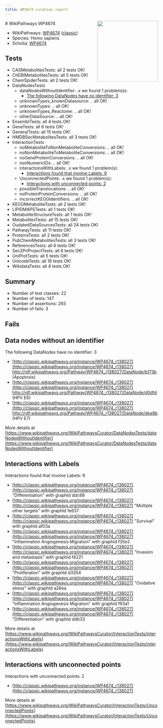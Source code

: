 ```yaml
---
title: WP4674 curation report
---
```


<img style="float: right; width: 200px" src="https://upload.wikimedia.org/wikipedia/commons/thumb/8/83/Wplogo_with_text_500.png/640px-Wplogo_with_text_500.png" />
# WikiPathways WP4674

* WikiPathways: [WP4674](https://wikipathways.org/pathways/WP4674) ([classic](https://classic.wikipathways.org/instance/WP4674))
* Species: Homo sapiens
* Scholia: [WP4674](https://scholia.toolforge.org/wikipathways/WP4674)
## Tests
* CASMetabolitesTests: all 2 tests OK!
* ChEBIMetabolitesTests: all 5 tests OK!
* ChemSpiderTests: all 2 tests OK!
* DataNodesTests
    * dataNodesWithoutIdentifier: .x we found 1 problem(s):
        * [The following DataNodes have no identifier: 3](#d2d32fa2)
    * unknownTypes_knownDatasource: .. all OK!
    * unknownTypes: .. all OK!
    * unknownTypes_Reactome: .. all OK!
    * otherDataSource: .. all OK!
* EnsemblTests: all 4 tests OK!
* GeneTests: all 6 tests OK!
* GeneralTests: all 15 tests OK!
* HMDBSecMetabolitesTests: all 3 tests OK!
* InteractionTests
    * noMetaboliteToNonMetaboliteConversions: .. all OK!
    * noNonMetaboliteToMetaboliteConversions: .. all OK!
    * noGeneProteinConversions: .. all OK!
    * nonNumericIDs: .. all OK!
    * interactionsWithLabels: .x we found 1 problem(s):
        * [Interactions found that involve Labels: 9](#630d2680)
    * UnconnectedPoints: .x we found 1 problem(s):
        * [Interactions with unconnected points: 2](#35a61ada)
    * possibleTranslocations: .. all OK!
    * noProteinProteinConversions: .. all OK!
    * incorrectKEGGIdentifiers: .. all OK!
* KEGGMetaboliteTests: all 2 tests OK!
* LIPIDMAPSTests: all 1 tests OK!
* MetaboliteStructureTests: all 1 tests OK!
* MetabolitesTests: all 15 tests OK!
* OudatedDataSourcesTests: all 24 tests OK!
* PathwayTests: all 11 tests OK!
* ProteinsTests: all 2 tests OK!
* PubChemMetabolitesTests: all 3 tests OK!
* ReferencesTests: all 6 tests OK!
* Sec2PriProjectTests: all 6 tests OK!
* UniProtTests: all 5 tests OK!
* UnicodeTests: all 16 tests OK!
* WikidataTests: all 4 tests OK!


## Summary

* Number of test classes: 22
* Number of tests: 147
* Number of assertions: 293
* Number of fails: 3

## Fails

<a name="d2d32fa2" />

## Data nodes without an identifier

The following DataNodes have no identifier: 3

* [http://classic.wikipathways.org/instance/WP4674_r138027](http://classic.wikipathways.org/instance/WP4674_r138027) http://rdf.wikipathways.org/Pathway/WP4674_r138027/DataNode/b173b (Apoptosis)
* [http://classic.wikipathways.org/instance/WP4674_r138027](http://classic.wikipathways.org/instance/WP4674_r138027) http://rdf.wikipathways.org/Pathway/WP4674_r138027/DataNode/d0dfd (HPV E6)
* [http://classic.wikipathways.org/instance/WP4674_r138027](http://classic.wikipathways.org/instance/WP4674_r138027) http://rdf.wikipathways.org/Pathway/WP4674_r138027/DataNode/dea8b (HPV E7)


More details at [https://www.wikipathways.org/WikiPathwaysCurator/DataNodesTests/dataNodesWithoutIdentifier](https://www.wikipathways.org/WikiPathwaysCurator/DataNodesTests/dataNodesWithoutIdentifier)

<a name="630d2680" />

## Interactions with Labels

Interactions found that involve Labels: 9

* [http://classic.wikipathways.org/instance/WP4674_r138027](http://classic.wikipathways.org/instance/WP4674_r138027) "Differentiation" with graphId ddc68
* [http://classic.wikipathways.org/instance/WP4674_r138027](http://classic.wikipathways.org/instance/WP4674_r138027) "Multiple other targets" with graphId fe637
* [http://classic.wikipathways.org/instance/WP4674_r138027](http://classic.wikipathways.org/instance/WP4674_r138027) "Survival" with graphId af03a
* [http://classic.wikipathways.org/instance/WP4674_r138027](http://classic.wikipathways.org/instance/WP4674_r138027) "Inflammation
Angiogenesis
Migration" with graphId f35e2
* [http://classic.wikipathways.org/instance/WP4674_r138027](http://classic.wikipathways.org/instance/WP4674_r138027) "Invasion and metastasis" with graphId f4221
* [http://classic.wikipathways.org/instance/WP4674_r138027](http://classic.wikipathways.org/instance/WP4674_r138027) "Proliferation" with graphId d3354
* [http://classic.wikipathways.org/instance/WP4674_r138027](http://classic.wikipathways.org/instance/WP4674_r138027) "Oxidative stress" with graphId a26ea
* [http://classic.wikipathways.org/instance/WP4674_r138027](http://classic.wikipathways.org/instance/WP4674_r138027) "Inflammation
Angiogenesis
Migration" with graphId f93a1
* [http://classic.wikipathways.org/instance/WP4674_r138027](http://classic.wikipathways.org/instance/WP4674_r138027) "Differentiation" with graphId ddb33


More details at [https://www.wikipathways.org/WikiPathwaysCurator/InteractionTests/interactionsWithLabels](https://www.wikipathways.org/WikiPathwaysCurator/InteractionTests/interactionsWithLabels)

<a name="35a61ada" />

## Interactions with unconnected points

Interactions with unconnected points: 2

* [http://classic.wikipathways.org/instance/WP4674_r138027](http://classic.wikipathways.org/instance/WP4674_r138027)


More details at [https://www.wikipathways.org/WikiPathwaysCurator/InteractionTests/UnconnectedPoints](https://www.wikipathways.org/WikiPathwaysCurator/InteractionTests/UnconnectedPoints)

